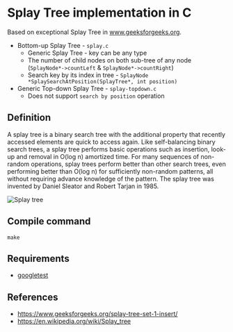 # Splay Tree implementation in C

Based on exceptional Splay Tree in www.geeksforgeeks.org.

- Bottom-up Splay Tree - `splay.c`
  - Generic Splay Tree - key can be any type
  - The number of child nodes on both sub-tree of any node (`SplayNode*->countLeft` & `SplayNode*->countRight`)
  - Search key by its index in tree - `SplayNode *SplaySearchAtPosition(SplayTree*, int position)`
- Generic Top-down Splay Tree - `splay-topdown.c`
  - Does not support `search by position` operation

## Definition

A splay tree is a binary search tree with the additional property that recently accessed elements are quick to access again. Like self-balancing binary search trees, a splay tree performs basic operations such as insertion, look-up and removal in O(log n) amortized time. For many sequences of non-random operations, splay trees perform better than other search trees, even performing better than O(log n) for sufficiently non-random patterns, all without requiring advance knowledge of the pattern. The splay tree was invented by Daniel Sleator and Robert Tarjan in 1985.

![Splay tree](http://lcm.csa.iisc.ernet.in/dsa/img199.gif)

## Compile command

```shell
make
```

## Requirements

- [googletest](https://github.com/google/googletest)

## References

- https://www.geeksforgeeks.org/splay-tree-set-1-insert/
- https://en.wikipedia.org/wiki/Splay_tree